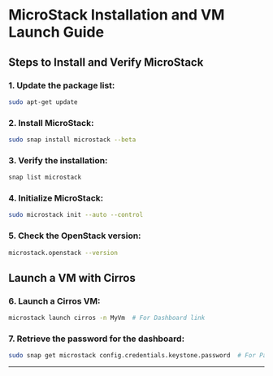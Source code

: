 
# MicroStack Installation and VM Launch Guide

## Steps to Install and Verify MicroStack

### 1. Update the package list:
```bash
sudo apt-get update
```

### 2. Install MicroStack:
```bash
sudo snap install microstack --beta
```

### 3. Verify the installation:
```bash
snap list microstack
```

### 4. Initialize MicroStack:
```bash
sudo microstack init --auto --control
```

### 5. Check the OpenStack version:
```bash
microstack.openstack --version
```

## Launch a VM with Cirros

### 6. Launch a Cirros VM:
```bash
microstack launch cirros -n MyVm  # For Dashboard link
```

### 7. Retrieve the password for the dashboard:
```bash
sudo snap get microstack config.credentials.keystone.password  # For Password
```

---
